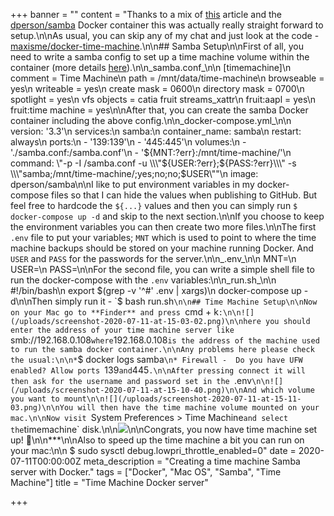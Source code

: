 +++
banner = ""
content = "Thanks to a mix of [this](https://kirb.me/2018/03/24/using-samba-as-a-time-machine-network-server.html) article and the [dperson/samba](https://github.com/dperson/samba) Docker container this was actually really straight forward to setup.\n\nAs usual, you can skip any of my chat and just look at the code - [maxisme/docker-time-machine](https://m4x.uk/docker-time-machine).\n\n## Samba Setup\n\nFirst of all, you need to write a samba config to set up a time machine volume within the container (more details [here](https://wiki.samba.org/index.php/Configure_Samba_to_Work_Better_with_Mac_OS_X)).\n\n_samba.conf_\n\n    [timemachine]\n        comment = Time Machine\n        path = /mnt/data/time-machine\n        browseable = yes\n        writeable = yes\n        create mask = 0600\n        directory mask = 0700\n        spotlight = yes\n        vfs objects = catia fruit streams_xattr\n        fruit:aapl = yes\n        fruit:time machine = yes\n\nAfter that, you can create the samba Docker container including the above config.\n\n_docker-compose.yml_\n\n    version: '3.3'\n    services:\n      samba:\n        container_name: samba\n        restart: always\n        ports:\n          - '139:139'\n          - '445:445'\n        volumes:\n          - './samba.conf:/samba.conf'\n          - '${MNT:?err}:/mnt/time-machine/'\n        command: \"-p -I /samba.conf -u \\\"${USER:?err};${PASS:?err}\\\" -s \\\"samba;/mnt/time-machine/;yes;no;no;$USER\\\"\"\n        image: dperson/samba\n\nI like to put environment variables in my docker-compose files so that I can hide the values when publishing to GitHub. But feel free to hardcode the `${...}` values and then you can simply run `$ docker-compose up -d` and skip to the next section.\n\nIf you choose to keep the environment variables you can then create two more files.\n\nThe first `.env` file to put your variables; `MNT` which is used to point to where the time machine backups should be stored on your machine running Docker. And `USER` and `PASS` for the passwords for the server.\n\n_.env_\n\n    MNT=\n    USER=\n    PASS=\n\nFor the second file, you can write a simple shell file to run the docker-compose with the `.env` variables:\n\n_run.sh_\n\n    #!/bin/bash\n    export $(grep -v '^#' .env | xargs)\n    docker-compose up -d\n\nThen simply run it - `$ bash run.sh`\n\n## Time Machine Setup\n\nNow on your Mac go to **Finder** and press `cmd + k`:\n\n![](/uploads/screenshot-2020-07-11-at-15-03-02.png)\n\nhere you should enter the address of your time machine server like `smb://192.168.0.108` where `192.168.0.108` is the address of the machine used to run the samba docker container.\n\nAny problems here please check the usual:\n\n* `$ docker logs samba`\n* Firewall -  Do you have UFW enabled? Allow ports `139` and `445`.\n\nAfter pressing connect it will then ask for the username and password set in the `.env`\n\n![](/uploads/screenshot-2020-07-11-at-15-10-40.png)\n\nAnd which volume you want to mount\n\n![](/uploads/screenshot-2020-07-11-at-15-11-03.png)\n\nYou will then have the time machine volume mounted on your mac.\n\nNow visit `System Preferences > Time Machine` and select the `timemachine` disk.\n\n![](/uploads/screenshot-2020-07-11-at-15-16-07.png)\n\nCongrats, you now have time machine set up! 🎉\n\n***\n\nAlso to speed up the time machine a bit you can run on your mac:\n\n    $ sudo sysctl debug.lowpri_throttle_enabled=0"
date = 2020-07-11T00:00:00Z
meta_description = "Creating a time machine Samba server with Docker."
tags = ["Docker", "Mac OS", "Samba", "Time Machine"]
title = "Time Machine Docker server"

+++
